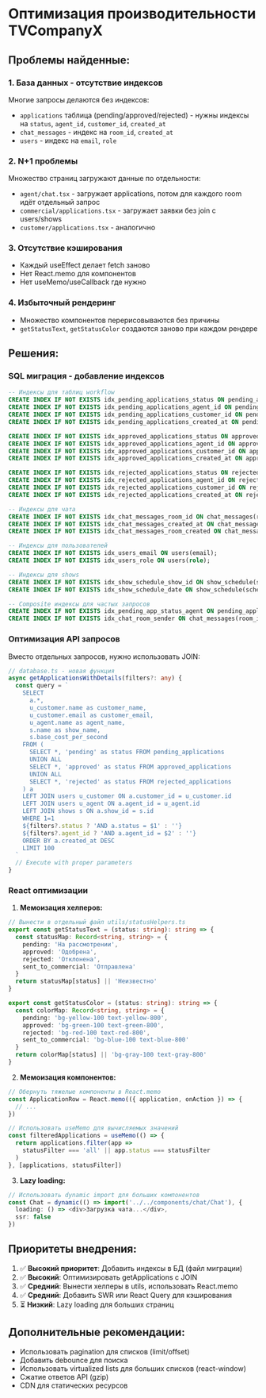 # Оптимизация производительности TVCompanyX

## Проблемы найденные:

### 1. **База данных - отсутствие индексов**
Многие запросы делаются без индексов:
- `applications` таблица (pending/approved/rejected) - нужны индексы на `status`, `agent_id`, `customer_id`, `created_at`
- `chat_messages` - индекс на `room_id`, `created_at`
- `users` - индекс на `email`, `role`

### 2. **N+1 проблемы**
Множество страниц загружают данные по отдельности:
- `agent/chat.tsx` - загружает applications, потом для каждого room идёт отдельный запрос
- `commercial/applications.tsx` - загружает заявки без join с users/shows
- `customer/applications.tsx` - аналогично

### 3. **Отсутствие кэширования**
- Каждый useEffect делает fetch заново
- Нет React.memo для компонентов
- Нет useMemo/useCallback где нужно

### 4. **Избыточный рендеринг**
- Множество компонентов перерисовываются без причины
- `getStatusText`, `getStatusColor` создаются заново при каждом рендере

## Решения:

### SQL миграция - добавление индексов
```sql
-- Индексы для таблиц workflow
CREATE INDEX IF NOT EXISTS idx_pending_applications_status ON pending_applications(status);
CREATE INDEX IF NOT EXISTS idx_pending_applications_agent_id ON pending_applications(agent_id);
CREATE INDEX IF NOT EXISTS idx_pending_applications_customer_id ON pending_applications(customer_id);
CREATE INDEX IF NOT EXISTS idx_pending_applications_created_at ON pending_applications(created_at DESC);

CREATE INDEX IF NOT EXISTS idx_approved_applications_status ON approved_applications(status);
CREATE INDEX IF NOT EXISTS idx_approved_applications_agent_id ON approved_applications(agent_id);
CREATE INDEX IF NOT EXISTS idx_approved_applications_customer_id ON approved_applications(customer_id);
CREATE INDEX IF NOT EXISTS idx_approved_applications_created_at ON approved_applications(created_at DESC);

CREATE INDEX IF NOT EXISTS idx_rejected_applications_status ON rejected_applications(status);
CREATE INDEX IF NOT EXISTS idx_rejected_applications_agent_id ON rejected_applications(agent_id);
CREATE INDEX IF NOT EXISTS idx_rejected_applications_customer_id ON rejected_applications(customer_id);
CREATE INDEX IF NOT EXISTS idx_rejected_applications_created_at ON rejected_applications(created_at DESC);

-- Индексы для чата
CREATE INDEX IF NOT EXISTS idx_chat_messages_room_id ON chat_messages(room_id);
CREATE INDEX IF NOT EXISTS idx_chat_messages_created_at ON chat_messages(created_at DESC);
CREATE INDEX IF NOT EXISTS idx_chat_messages_room_created ON chat_messages(room_id, created_at DESC);

-- Индексы для пользователей
CREATE INDEX IF NOT EXISTS idx_users_email ON users(email);
CREATE INDEX IF NOT EXISTS idx_users_role ON users(role);

-- Индексы для shows
CREATE INDEX IF NOT EXISTS idx_show_schedule_show_id ON show_schedule(show_id);
CREATE INDEX IF NOT EXISTS idx_show_schedule_date ON show_schedule(scheduled_date);

-- Composite индексы для частых запросов
CREATE INDEX IF NOT EXISTS idx_pending_app_status_agent ON pending_applications(status, agent_id) WHERE status = 'pending';
CREATE INDEX IF NOT EXISTS idx_chat_room_sender ON chat_messages(room_id, sender_id, created_at DESC);
```

### Оптимизация API запросов
Вместо отдельных запросов, нужно использовать JOIN:

```typescript
// database.ts - новая функция
async getApplicationsWithDetails(filters?: any) {
  const query = `
    SELECT 
      a.*,
      u_customer.name as customer_name,
      u_customer.email as customer_email,
      u_agent.name as agent_name,
      s.name as show_name,
      s.base_cost_per_second
    FROM (
      SELECT *, 'pending' as status FROM pending_applications
      UNION ALL
      SELECT *, 'approved' as status FROM approved_applications
      UNION ALL
      SELECT *, 'rejected' as status FROM rejected_applications
    ) a
    LEFT JOIN users u_customer ON a.customer_id = u_customer.id
    LEFT JOIN users u_agent ON a.agent_id = u_agent.id
    LEFT JOIN shows s ON a.show_id = s.id
    WHERE 1=1
    ${filters?.status ? 'AND a.status = $1' : ''}
    ${filters?.agent_id ? 'AND a.agent_id = $2' : ''}
    ORDER BY a.created_at DESC
    LIMIT 100
  `
  // Execute with proper parameters
}
```

### React оптимизации

1. **Мемоизация хелперов:**
```typescript
// Вынести в отдельный файл utils/statusHelpers.ts
export const getStatusText = (status: string): string => {
  const statusMap: Record<string, string> = {
    pending: 'На рассмотрении',
    approved: 'Одобрена',
    rejected: 'Отклонена',
    sent_to_commercial: 'Отправлена'
  }
  return statusMap[status] || 'Неизвестно'
}

export const getStatusColor = (status: string): string => {
  const colorMap: Record<string, string> = {
    pending: 'bg-yellow-100 text-yellow-800',
    approved: 'bg-green-100 text-green-800',
    rejected: 'bg-red-100 text-red-800',
    sent_to_commercial: 'bg-blue-100 text-blue-800'
  }
  return colorMap[status] || 'bg-gray-100 text-gray-800'
}
```

2. **Мемоизация компонентов:**
```typescript
// Обернуть тяжелые компоненты в React.memo
const ApplicationRow = React.memo(({ application, onAction }) => {
  // ...
})

// Использовать useMemo для вычисляемых значений
const filteredApplications = useMemo(() => {
  return applications.filter(app => 
    statusFilter === 'all' || app.status === statusFilter
  )
}, [applications, statusFilter])
```

3. **Lazy loading:**
```typescript
// Использовать dynamic import для больших компонентов
const Chat = dynamic(() => import('../../components/chat/Chat'), {
  loading: () => <div>Загрузка чата...</div>,
  ssr: false
})
```

## Приоритеты внедрения:

1. ✅ **Высокий приоритет**: Добавить индексы в БД (файл миграции)
2. ✅ **Высокий**: Оптимизировать getApplications с JOIN
3. ✅ **Средний**: Вынести хелперы в utils, использовать React.memo
4. ✅ **Средний**: Добавить SWR или React Query для кэширования
5. ⏳ **Низкий**: Lazy loading для больших страниц

## Дополнительные рекомендации:

- Использовать pagination для списков (limit/offset)
- Добавить debounce для поиска
- Использовать virtualized lists для больших списков (react-window)
- Сжатие ответов API (gzip)
- CDN для статических ресурсов

